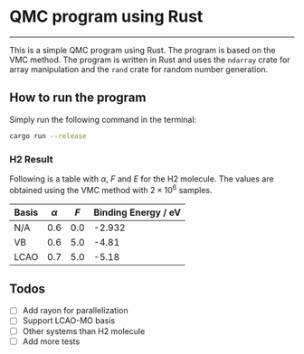 # QMC program using Rust

---
This is a simple QMC program using Rust. The program is based on the VMC method. The program is written in Rust and uses the `ndarray` crate for array manipulation and the `rand` crate for random number generation.


## How to run the program
Simply run the following command in the terminal:
``` bash
cargo run --release
```

### H2 Result
Following is a table with $\alpha$, $F$ and $E$ for the H2 molecule. 
The values are obtained using the VMC method with $2\times10^6$ samples.

| Basis | $\alpha$ | $F$ | Binding Energy / eV |
|-------|----------|-----|---------------------|
| N/A   | 0.6      | 0.0 | -2.932              |
| VB    | 0.6      | 5.0 | -4.81               |
| LCAO  | 0.7      | 5.0 | -5.18               |

## Todos

- [ ] Add rayon for parallelization
- [ ] Support LCAO-MO basis
- [ ] Other systems than H2 molecule
- [ ] Add more tests
